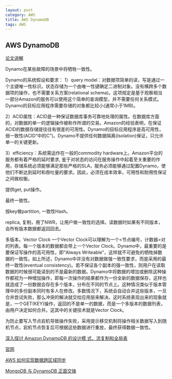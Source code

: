 ```yaml
---
layout: post
category: AWS
title: AWS DynamoDB
tags: AWS
---
```


## AWS DynamoDB

[论文讲解](http://systemdesigns.blogspot.com/2016/01/dynamodb.html)

Dynamo在某些故障的场景中将牺牲一致性。

Dynamo的系统假设和要求：
1）query model：对数据项简单的读，写是通过一个主键唯一性标识。状态存储为一个由唯一性键确定二进制对象。没有横跨多个数据项的操作，也不需要关系方案(relational schema)。这项规定是基于观察相当一部分Amazon的服务可以使用这个简单的查询模型，并不需要任何关系模式。Dynamo的目标应用程序需要存储的对象都比较小(通常小于1MB)。

2）ACID属性：ACID是一种保证数据库事务可靠地处理的属性。在数据库方面的，对数据的单一的逻辑操作被称作所谓的交易。Amazon的经验表明，在保证ACID的数据存储提往往有很差的可用性。Dynamo的目标应用程序是高可用性，弱一致性(ACID“中的C”)。Dynamo不提供任何数据隔离(Isolation)保证，只允许单一的关键更新。

3）efficiency：系统需运作在一般的commodity hardware上。Amazon平台的服务都有着严格的延时要求, 鉴于对状态的访问在服务操作中起着至关重要的作用，存储系统必须能够满足那些严格的SLA，服务必须能够通过配置Dynamo，使他们不断达到延时和吞吐量的要求。因此，必须在成本效率，可用性和耐用性保证之间做权衡。



提供get, put操作。



最终一致性。



按key做partition, 一致性Hash。

replica, 复制，用了NWR，让用户做一致性的选择。读数据时如果有不同版本，会所有版本数据都返回回去。

多版本。Vector Clock 一个Vector Clock可以理解为一个<节点编号，计数器>对的列表。每一个版本的数据都会带上一个Vector Clock。Dynamo中，最重要的是要保证写操作的高可用性，即“Always Writeable”，这样就不可避免的牺牲掉数据的一致性。如上所述，Dynamo中并没有对数据做强一致性要求，而是采用的最终一致性(eventual consistency)。若不保证各个副本的强一致性，则用户在读取数据的时候很可能读到的不是最新的数据。Dynamo中将数据的增加或删除这种操作都视为一种增加操作，即每一次操作的结果都作为一份全新的数据保存，这样也就造成了一份数据会存在多个版本，分布在不同的节点上。这种情况类似于版本管理中的多份副本同时有多人在修改。多数情况下，系统会自动合并这些版本，一旦合并尝试失败，那么冲突的解决就交给应用层来解决。这时系统表现出来的现象就是，一个GET(KEY)操作，返回的不是单一的数据，而是一个多版本的数据列表，由用户决定如何合并。这其中的关键技术就是Vector Clock。



为防止要写入节点宕机导致操作失败，采用提示移交机制将操作相关数据写入到随机节点，宕机节点恢复后可根据这些数据进行重放，最终获得数据一致性。



[深入探讨 Amazon DynamoDB 的设计模 式、流复制和全局表](https://sides-share.s3.cn-north-1.amazonaws.com.cn/AWS+Webinar+2019/PDF/Amazon+DynamoDB+webinar.pdf)

[官网](https://docs.aws.amazon.com/amazondynamodb/latest/developerguide/Programming.LowLevelAPI.html#Programming.LowLevelAPI.DataTypeDescriptors)

[AWS 如何实现数据跨区域同步](https://techsummit.ctrip.com/pdf/songye.pdf)

[MongoDB 与 DynamoDB 正面交锋](https://www.modb.pro/db/432414)
